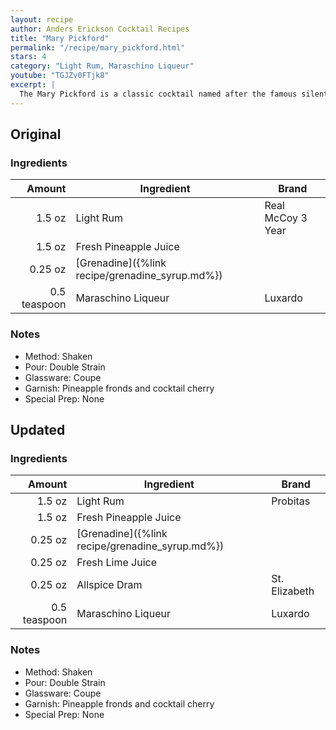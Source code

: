 ```yaml
---
layout: recipe
author: Anders Erickson Cocktail Recipes
title: "Mary Pickford"
permalink: "/recipe/mary_pickford.html"
stars: 4
category: "Light Rum, Maraschino Liqueur"
youtube: "TGJZv0FTjk8"
excerpt: |
  The Mary Pickford is a classic cocktail named after the famous silent film actress. It is a Prohibition-era cocktail that's made with: white rum, fresh pineapple juice, grenadine, and maraschino liqueur.
---
```


<div class="subrecipe" markdown="1">

## Original

### Ingredients

|       Amount | Ingredient                                      | Brand             |
| -----------: | ----------------------------------------------- | ----------------- |
|       1.5 oz | Light Rum                                       | Real McCoy 3 Year |
|       1.5 oz | Fresh Pineapple Juice                           |
|      0.25 oz | [Grenadine]({%link recipe/grenadine_syrup.md%}) |
| 0.5 teaspoon | Maraschino Liqueur                              | Luxardo           |

### Notes

- Method: Shaken
- Pour: Double Strain
- Glassware: Coupe
- Garnish: Pineapple fronds and cocktail cherry
- Special Prep: None

</div>
<div class="subrecipe" markdown="1">

## Updated

### Ingredients

|       Amount | Ingredient                                      | Brand         |
| -----------: | ----------------------------------------------- | ------------- |
|       1.5 oz | Light Rum                                       | Probitas      |
|       1.5 oz | Fresh Pineapple Juice                           |
|      0.25 oz | [Grenadine]({%link recipe/grenadine_syrup.md%}) |
|      0.25 oz | Fresh Lime Juice                                |
|      0.25 oz | Allspice Dram                                   | St. Elizabeth |
| 0.5 teaspoon | Maraschino Liqueur                              | Luxardo       |

### Notes

- Method: Shaken
- Pour: Double Strain
- Glassware: Coupe
- Garnish: Pineapple fronds and cocktail cherry
- Special Prep: None

</div>

